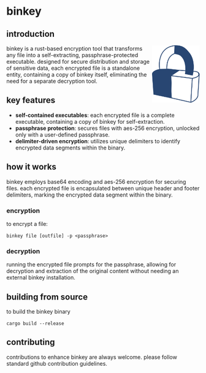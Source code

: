 # binkey

## introduction
<img src="icon.svg" height="150" align="right" />
binkey is a rust-based encryption tool that transforms any file into a self-extracting, passphrase-protected executable. designed for secure distribution and storage of sensitive data, each encrypted file is a standalone entity, containing a copy of binkey itself, eliminating the need for a separate decryption tool.

## key features
- **self-contained executables**: each encrypted file is a complete executable, containing a copy of binkey for self-extraction.
- **passphrase protection**: secures files with aes-256 encryption, unlocked only with a user-defined passphrase.
- **delimiter-driven encryption**: utilizes unique delimiters to identify encrypted data segments within the binary.

## how it works
binkey employs base64 encoding and aes-256 encryption for securing files. each encrypted file is encapsulated between unique header and footer delimiters, marking the encrypted data segment within the binary.

### encryption
to encrypt a file:
```
binkey file [outfile] -p <passphrase>
```

### decryption
running the encrypted file prompts for the passphrase, allowing for decryption and extraction of the original content without needing an external binkey installation.

## building from source
to build the binkey binary
```
cargo build --release
```

## contributing
contributions to enhance binkey are always welcome. please follow standard github contribution guidelines.

